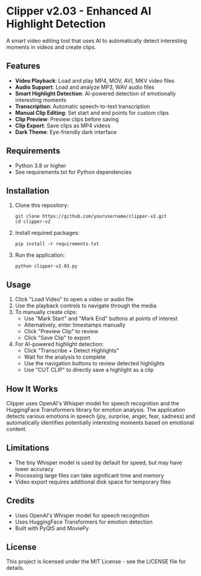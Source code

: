 # Clipper v2.03 - Enhanced AI Highlight Detection

A smart video editing tool that uses AI to automatically detect interesting moments in videos and create clips.

## Features

- **Video Playback**: Load and play MP4, MOV, AVI, MKV video files
- **Audio Support**: Load and analyze MP3, WAV audio files
- **Smart Highlight Detection**: AI-powered detection of emotionally interesting moments
- **Transcription**: Automatic speech-to-text transcription
- **Manual Clip Editing**: Set start and end points for custom clips
- **Clip Preview**: Preview clips before saving
- **Clip Export**: Save clips as MP4 videos
- **Dark Theme**: Eye-friendly dark interface

## Requirements

- Python 3.8 or higher
- See requirements.txt for Python dependencies

## Installation

1. Clone this repository:
   ```
   git clone https://github.com/yourusername/clipper-v2.git
   cd clipper-v2
   ```

2. Install required packages:
   ```
   pip install -r requirements.txt
   ```

3. Run the application:
   ```
   python clipper-v2.03.py
   ```

## Usage

1. Click "Load Video" to open a video or audio file
2. Use the playback controls to navigate through the media
3. To manually create clips:
   - Use "Mark Start" and "Mark End" buttons at points of interest
   - Alternatively, enter timestamps manually
   - Click "Preview Clip" to review
   - Click "Save Clip" to export
4. For AI-powered highlight detection:
   - Click "Transcribe + Detect Highlights"
   - Wait for the analysis to complete
   - Use the navigation buttons to review detected highlights
   - Use "CUT CLIP" to directly save a highlight as a clip

## How It Works

Clipper uses OpenAI's Whisper model for speech recognition and the HuggingFace Transformers library for emotion analysis. The application detects various emotions in speech (joy, surprise, anger, fear, sadness) and automatically identifies potentially interesting moments based on emotional content.

## Limitations

- The tiny Whisper model is used by default for speed, but may have lower accuracy
- Processing large files can take significant time and memory
- Video export requires additional disk space for temporary files

## Credits

- Uses OpenAI's Whisper model for speech recognition
- Uses HuggingFace Transformers for emotion detection
- Built with PyQt5 and MoviePy

## License

This project is licensed under the MIT License - see the LICENSE file for details.